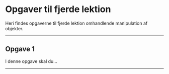 # Opgaver til fjerde lektion
Heri findes opgaverne til fjerde lektion omhandlende manipulation af objekter.

---
## Opgave 1
I denne opgave skal du...

---